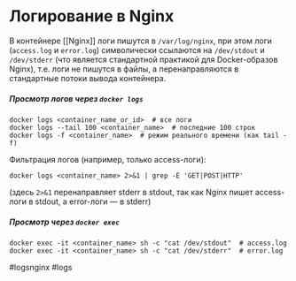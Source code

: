 # Логирование в Nginx

В контейнере [[Nginx]] логи пишутся в `/var/log/nginx`, при этом логи (`access.log` и `error.log`) символически ссылаются на `/dev/stdout` и `/dev/stderr` (что является стандартной практикой для Docker-образов Nginx),  т.е. логи не пишутся в файлы, а перенаправляются в стандартные потоки вывода контейнера.

##### Просмотр логов через `docker logs`

```
docker logs <container_name_or_id>  # все логи
docker logs --tail 100 <container_name>  # последние 100 строк
docker logs -f <container_name>  # режим реального времени (как tail -f)
```

Фильтрация логов (например, только access-логи):

```
docker logs <container_name> 2>&1 | grep -E 'GET|POST|HTTP'
```

(здесь `2>&1` перенаправляет stderr в stdout, так как Nginx пишет access-логи в stdout, а error-логи — в stderr)

##### Просмотр через `docker exec`

```
docker exec -it <container_name> sh -c "cat /dev/stdout"  # access.log
docker exec -it <container_name> sh -c "cat /dev/stderr"  # error.log
```

#logsnginx #logs